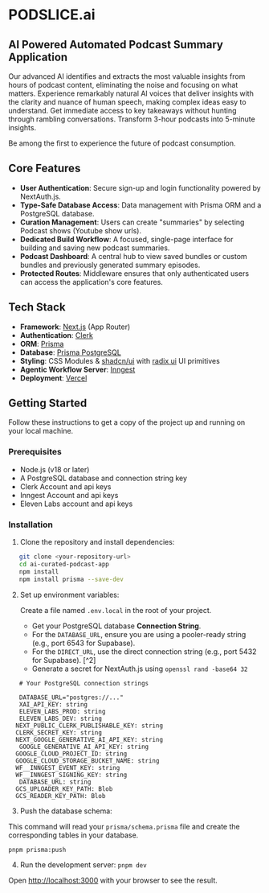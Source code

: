 # PODSLICE.ai

## AI Powered Automated Podcast Summary Application

Our advanced AI identifies and extracts the most valuable insights from hours of podcast content, eliminating the noise and focusing on what matters.
Experience remarkably natural AI voices that deliver insights with the clarity and nuance of human speech, making complex ideas easy to understand.
Get immediate access to key takeaways without hunting through rambling conversations. Transform 3-hour podcasts into 5-minute insights.

Be among the first to experience the future of podcast consumption.

## Core Features

- **User Authentication**: Secure sign-up and login functionality powered by NextAuth.js.
- **Type-Safe Database Access**: Data management with Prisma ORM and a PostgreSQL database.
- **Curation Management**: Users can create "summaries" by selecting Podcast shows (Youtube show urls).
- **Dedicated Build Workflow**: A focused, single-page interface for building and saving new podcast summaries.
- **Podcast Dashboard**: A central hub to view saved bundles or custom bundles and previously generated summary episodes.
- **Protected Routes**: Middleware ensures that only authenticated users can access the application's core features.

## Tech Stack

- **Framework**: [Next.js](https://nextjs.org/) (App Router)
- **Authentication**: [Clerk](https://clerk.com/)
- **ORM**: [Prisma](https://www.prisma.io/)
- **Database**: [Prisma PostgreSQL](https://www.postgresql.org/](https://www.prisma.io/))
- **Styling**: CSS Modules & [shadcn/ui](https://ui.shadcn.com/) with [radix ui](https://www.radix-ui.com/) UI primitives
- **Agentic Workflow Server**: [Inngest](https://www.inngest.com/)
- **Deployment**: [Vercel](https://vercel.com/)

## Getting Started

Follow these instructions to get a copy of the project up and running on your local machine.

### Prerequisites

- Node.js (v18 or later)
- A PostgreSQL database and connection string key
- Clerk Account and api keys
- Inngest Account and api keys
- Eleven Labs account and api keys

### Installation

1. Clone the repository and install dependencies:

```bash
   git clone <your-repository-url>
   cd ai-curated-podcast-app
   npm install
   npm install prisma --save-dev
  ```

2. Set up environment variables:

   Create a file named `.env.local` in the root of your project.
   - Get your PostgreSQL database **Connection String**.
   - For the `DATABASE_URL`, ensure you are using a pooler-ready string (e.g., port 6543 for Supabase).
   - For the `DIRECT_URL`, use the direct connection string (e.g., port 5432 for Supabase). [^2]
   - Generate a secret for NextAuth.js using `openssl rand -base64 32`

```env
   # Your PostgreSQL connection strings

   DATABASE_URL="postgres://..."
   XAI_API_KEY: string
   ELEVEN_LABS_PROD: string
   ELEVEN_LABS_DEV: string
  NEXT_PUBLIC_CLERK_PUBLISHABLE_KEY: string
  CLERK_SECRET_KEY: string
  NEXT_GOOGLE_GENERATIVE_AI_API_KEY: string
   GOOGLE_GENERATIVE_AI_API_KEY: string
  GOOGLE_CLOUD_PROJECT_ID: string
  GOOGLE_CLOUD_STORAGE_BUCKET_NAME: string
  WF__INNGEST_EVENT_KEY: string
  WF__INNGEST_SIGNING_KEY: string
   DATABASE_URL: string
  GCS_UPLOADER_KEY_PATH: Blob
  GCS_READER_KEY_PATH: Blob
 ```

3. Push the database schema:

 This command will read your `prisma/schema.prisma` file and create the corresponding tables in your database.

 `pnpm prisma:push`

4. Run the development server:
   `pnpm dev`

 Open [http://localhost:3000](http://localhost:3000) with your browser to see the result.
